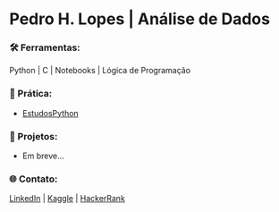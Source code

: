 # Pedro H. Lopes | Análise de Dados

### 🛠️ Ferramentas:
Python | C | Notebooks | Lógica de Programação

### 💪 Prática:  
- [EstudosPython](https://github.com/LopesHPedro/EstudosPython/)

### 📂 Projetos:  
- Em breve...

### 🌐 Contato:
[LinkedIn](https://www.linkedin.com/in/lopeshpedro/) | [Kaggle](https://www.kaggle.com/lopeshpedro) | [HackerRank](https://www.hackerrank.com/profile/LopesHPedro)
